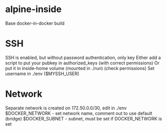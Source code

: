# alpine-inside
Base docker-in-docker build

# SSH
SSH is enabled, but without password authentication, only key
Either add a script to put your pubkey in authorized_keys (with correct permissions)
Or put it in inside-home volume (mounted in ./run) (check permissions)
Set username in ./env ($MYSSH_USER)

# Network
Separate network is created on 172.50.0.0/30, edit in ./env
$DOCKER_NETWORK - set network name, comment out to use default (bridge)
$DOCKER_SUBNET - subnet, must be set if DOCKER_NETWORK is set


